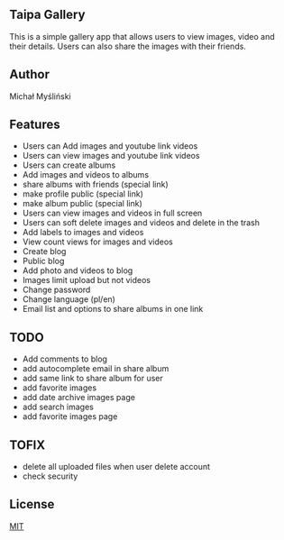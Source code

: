 ## Taipa Gallery

This is a simple gallery app that allows users to view images, video and their details. Users can also share the images with their friends.

## Author
Michał Myśliński

## Features
- Users can Add images and youtube link videos
- Users can view images and youtube link videos
- Users can create albums
- Add images and videos to albums
- share albums with friends (special link)
- make profile public (special link)
- make album public (special link)
- Users can view images and videos in full screen
- Users can soft delete images and videos and delete in the trash
- Add labels to images and videos
- View count views for images and videos
- Create blog
- Public blog
- Add photo and videos to blog
- Images limit upload but not videos
- Change password
- Change language (pl/en)
- Email list and options to share albums in one link

## TODO
- Add comments to blog
- add autocomplete email in share album
- add same link to share album for user
- add favorite images
- add date archive images page
- add search images
- add favorite images page

## TOFIX
- delete all uploaded files when user delete account
- check security

## License
[MIT](https://choosealicense.com/licenses/mit/)
